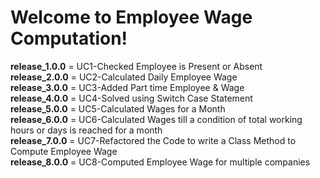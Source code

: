 # Welcome to Employee Wage Computation!
<b>release_1.0.0</b> = UC1-Checked Employee is Present or Absent<br>
<b>release_2.0.0</b> = UC2-Calculated Daily Employee Wage<br>
<b>release_3.0.0</b> = UC3-Added Part time Employee & Wage<br>
<b>release_4.0.0</b> = UC4-Solved using Switch Case Statement<br>
<b>release_5.0.0</b> = UC5-Calculated Wages for a Month<br>
<b>release_6.0.0</b> = UC6-Calculated Wages till a condition of total working hours or days is reached for a month<br>
<b>release_7.0.0</b> = UC7-Refactored the Code to write a Class Method to Compute Employee Wage<br>
<b>release_8.0.0</b> = UC8-Computed Employee Wage for multiple companies<br>


